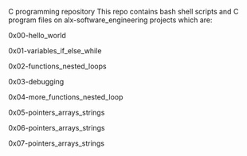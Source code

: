 C programming repository
This repo contains bash shell scripts and C program files on alx-software_engineering projects which are:

0x00-hello_world

0x01-variables_if_else_while

0x02-functions_nested_loops

0x03-debugging

0x04-more_functions_nested_loop

0x05-pointers_arrays_strings

0x06-pointers_arrays_strings

0x07-pointers_arrays_strings
